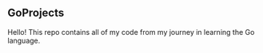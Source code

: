 ## GoProjects

Hello! This repo contains all of my code from my journey in learning the Go language.

